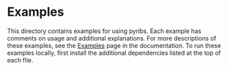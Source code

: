 # Examples

This directory contains examples for using pyribs. Each example has comments on
usage and additional explanations. For more descriptions of these examples, see
the [Examples](https://docs.pyribs.org/en/stable/examples.html) page in the
documentation. To run these examples locally, first install the additional
dependencies listed at the top of each file.
